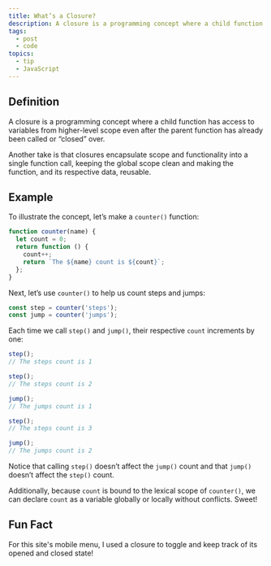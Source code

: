 ```yaml
---
title: What’s a Closure?
description: A closure is a programming concept where a child function has access to variables from higher-level scope even after the parent function has already been called or “closed” over.
tags:
  - post
  - code
topics:
  - tip
  - JavaScript
---
```


## Definition

A closure is a programming concept where a child function has access to variables from higher-level scope even after the parent function has already been called or “closed” over.

Another take is that closures encapsulate scope and functionality into a single function call, keeping the global scope clean and making the function, and its respective data, reusable.

## Example

To illustrate the concept, let’s make a `counter()` function:

```jsx
function counter(name) {
  let count = 0;
  return function () {
    count++;
    return `The ${name} count is ${count}`;
  };
}
```

Next, let’s use `counter()` to help us count steps and jumps:

```jsx
const step = counter('steps');
const jump = counter('jumps');
```

Each time we call `step()` and `jump()`, their respective `count` increments by one:

```jsx
step();
// The steps count is 1

step();
// The steps count is 2

jump();
// The jumps count is 1

step();
// The steps count is 3

jump();
// The jumps count is 2
```

Notice that calling `step()` doesn’t affect the `jump()` count and that `jump()` doesn’t affect the `step()` count.

Additionally, because `count` is bound to the lexical scope of `counter()`, we can declare `count` as a variable globally or locally without conflicts. Sweet!

## Fun Fact

For this site's mobile menu, I used a closure to toggle and keep track of its opened and closed state!
